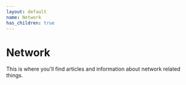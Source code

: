 ```yaml
---
layout: default
name: Network
has_children: true
---
```

# Network
This is where you'll find articles and information about network related things.
